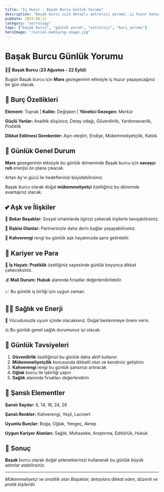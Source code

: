 ```yaml
---
title: "İç Huzur - Başak Burcu Günlük Yorumu"
description: "Başak burcu için detaylı astroloji yorumu. i̇ç huzur konusunda rehberlik."
pubDate: 2025-06-21
category: "astrology"
tags: ["başak burcu", "günlük yorum", "astroloji", "burç yorumu"]
heroImage: "/social-media/og-image.jpg"
---
```


# Başak Burcu Günlük Yorumu

👩‍🌾 **Başak Burcu** (**23 Ağustos - 22 Eylül**)

Bugün Başak burcu için **Mars** gezegeninin etkisiyle i̇ç huzur yaşayacağınız bir gün olacak.

## 🌟 Burç Özellikleri

**Element:** Toprak | **Kalite:** Değişken | **Yönetici Gezegen:** Merkür

**Güçlü Yanlar:** Analitik düşünce, Detay odağı, Güvenilirlik, Yardımseverlik, Pratiklik

**Dikkat Edilmesi Gerekenler:** Aşırı eleştiri, Endişe, Mükemmeliyetçilik, Katılık

## 💫 Günlük Genel Durum

**Mars** gezegeninin etkisiyle bu günlük döneminde Başak burcu için **savaşçı ruh** enerjisi ön plana çıkacak.

Artan Ay'ın gücü ile hedeflerinizi büyütebilirsiniz.

Başak burcu olarak doğal **mükemmeliyetçi** özelliğiniz bu dönemde avantajınız olacak.

## 💕 Aşk ve İlişkiler

💖 **Bekar Başaklar:** Sosyal ortamlarda ilginizi çekecek kişilerle tanışabilirsiniz.

💑 **İlişkisi Olanlar:** Partnerinizle daha derin bağlar yaşayabilirsiniz.

🌹 **Kahverengi** rengi bu günlük aşk hayatınızda şans getirebilir.

## 💼 Kariyer ve Para

🚀 **İş Hayatı:** **Pratiklik** özelliğiniz sayesinde günlük boyunca dikkat çekeceksiniz.

💰 **Mali Durum:** **Hukuk** alanında fırsatlar değerlendirilebilir.

📈 Bu günlük iş birliği için uygun zaman.

## 🏃‍♀️ Sağlık ve Enerji

🌱 Vücudunuzla uyum içinde olacaksınız. Doğal beslenmeye önem verin.

⚖️ Bu günlük genel sağlık durumunuz iyi olacak.

## 🎯 Günlük Tavsiyeleri

1. **Güvenilirlik** özelliğinizi bu günlük daha aktif kullanın
2. **Mükemmeliyetçilik** konusunda dikkatli olun ve kendinizi geliştirin
3. **Kahverengi** rengi bu günlük şansınızı artıracak
4. **Oğlak** burcu ile işbirliği yapın
5. **Sağlık** alanında fırsatları değerlendirin

## 🔮 Şanslı Elementler

**Şanslı Sayılar:** 6, 14, 18, 24, 26

**Şanslı Renkler:** Kahverengi, Yeşil, Lacivert

**Uyumlu Burçlar:** Boğa, Oğlak, Yengeç, Akrep

**Uygun Kariyer Alanları:** Sağlık, Muhasebe, Araştırma, Editörlük, Hukuk

## 💫 Sonuç

**Başak** burcu olarak doğal yeteneklerinizi kullanarak bu günlük büyük adımlar atabilirsiniz.

---

*Mükemmeliyetçi ve analitik olan Başaklar, detaylara dikkat eden, düzenli ve pratik kişilerdir.*
